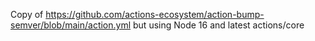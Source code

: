 Copy of https://github.com/actions-ecosystem/action-bump-semver/blob/main/action.yml but using Node 16 and latest actions/core